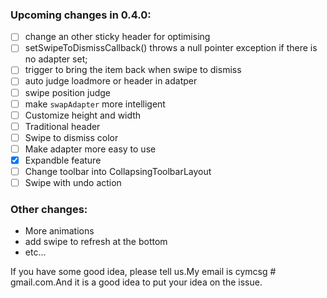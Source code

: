 ### Upcoming changes in 0.4.0:

- [ ] change an other sticky header for optimising
- [ ] setSwipeToDismissCallback() throws a null pointer exception if there is no adapter set;
- [ ] trigger to bring the item back when swipe to dismiss
- [ ] auto judge loadmore or header in adatper
- [ ] swipe position judge
- [ ] make ``swapAdapter`` more intelligent 
- [ ] Customize height and width
- [ ] Traditional header
- [ ] Swipe to dismiss color
- [ ] Make adapter more easy to use
- [x] Expandble feature
- [ ] Change toolbar into CollapsingToolbarLayout
- [ ] Swipe with undo action

### Other changes:

* More animations
* add swipe to refresh at the bottom
* etc...



If you have some good idea, please tell us.My email is cymcsg # gmail.com.And it is a good idea to put your idea on the issue.
